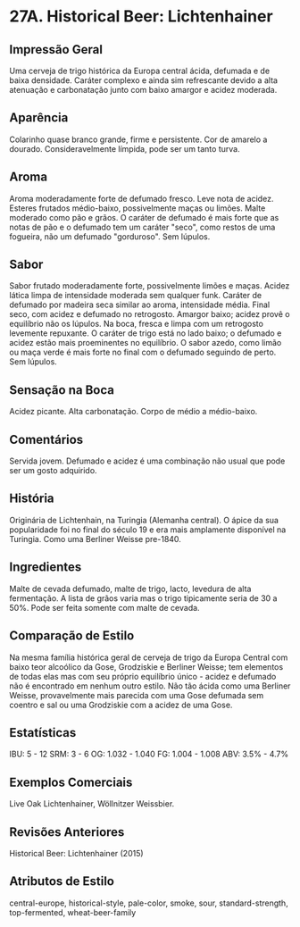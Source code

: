 # 27A. Historical Beer: Lichtenhainer

## Impressão Geral

Uma cerveja de trigo histórica da Europa central ácida, defumada e de baixa densidade. Caráter complexo e ainda sim refrescante devido a alta atenuação e carbonatação junto com baixo amargor e acidez moderada.

## Aparência

Colarinho quase branco grande, firme e persistente. Cor de amarelo a dourado. Consideravelmente límpida, pode ser um tanto turva.

## Aroma

Aroma moderadamente forte de defumado fresco. Leve nota de acidez. Esteres frutados médio-baixo, possivelmente maças ou limões. Malte moderado como pão e grãos. O caráter de defumado é mais forte que as notas de pão e o defumado tem um caráter "seco", como restos de uma fogueira, não um defumado "gorduroso". Sem lúpulos.

## Sabor

Sabor frutado moderadamente forte, possivelmente limões e maças. Acidez lática limpa de intensidade moderada sem qualquer funk. Caráter de defumado por madeira seca similar ao aroma, intensidade média. Final seco, com acidez e defumado no retrogosto. Amargor baixo; acidez provê o equilíbrio não os lúpulos. Na boca, fresca e limpa com um retrogosto levemente repuxante. O caráter de trigo está no lado baixo; o defumado e acidez estão mais proeminentes no equilíbrio. O sabor azedo, como limão ou maça verde é mais forte no final com o defumado seguindo de perto. Sem lúpulos.

## Sensação na Boca

Acidez picante. Alta carbonatação. Corpo de médio a médio-baixo.

## Comentários

Servida jovem. Defumado e acidez é uma combinação não usual que pode ser um gosto adquirido.

## História

Originária de Lichtenhain, na Turingia (Alemanha central). O ápice da sua popularidade foi no final do século 19 e era mais amplamente disponível na Turingia. Como uma Berliner Weisse pre-1840.

## Ingredientes

Malte de cevada defumado, malte de trigo, lacto, levedura de alta fermentação. A lista de grãos varia mas o trigo tipicamente seria de 30 a 50%. Pode ser feita somente com malte de cevada.

## Comparação de Estilo

Na mesma família histórica geral de cerveja de trigo da Europa Central com baixo teor alcoólico da Gose, Grodziskie e Berliner Weisse; tem elementos de todas elas mas com seu próprio equilíbrio único - acidez e defumado não é encontrado em nenhum outro estilo. Não tão ácida como uma Berliner Weisse, provavelmente mais parecida com uma Gose defumada sem coentro e sal ou uma Grodziskie com a acidez de uma Gose.

## Estatísticas

IBU: 5 - 12
SRM: 3 - 6
OG: 1.032 - 1.040
FG: 1.004 - 1.008
ABV: 3.5% - 4.7%

## Exemplos Comerciais

Live Oak Lichtenhainer, Wöllnitzer Weissbier.

## Revisões Anteriores

Historical Beer: Lichtenhainer (2015)

## Atributos de Estilo

central-europe, historical-style, pale-color, smoke, sour, standard-strength, top-fermented, wheat-beer-family